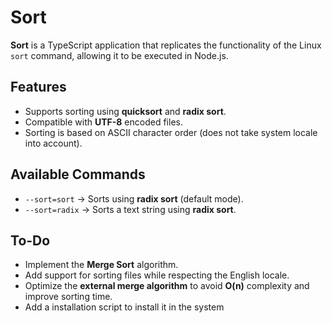 # Sort

**Sort** is a TypeScript application that replicates the functionality of the Linux `sort` command, allowing it to be executed in Node.js.

## Features

- Supports sorting using **quicksort** and **radix sort**.
- Compatible with **UTF-8** encoded files.
- Sorting is based on ASCII character order (does not take system locale into account).

## Available Commands

- `--sort=sort` → Sorts using **radix sort** (default mode).
- `--sort=radix` → Sorts a text string using **radix sort**.

## To-Do

- Implement the **Merge Sort** algorithm.
- Add support for sorting files while respecting the English locale.
- Optimize the **external merge algorithm** to avoid **O(n)** complexity and improve sorting time.
- Add a installation script to install it in the system
